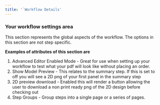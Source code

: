 ```yaml
---
title: '`Workflow Details'
---
```


### Your workflow settings area

This section represents the global aspects of the workflow. The options in this section are not step specific. 

**Examples of attributes of this section are**  
1. Advanced Editor Enabled Mode - Great for use when setting up your workflow to test what your pdf will look like without placing an order.  
2. Show Model Preview - This relates to the summary step. If this is set to off you will see a 2D png of your first panel in the summary step  
3. 2D preview download - Enabled this will render a button allowing the user to download a non print ready png of the 2D design before checking out  
4. Step Groups - Group steps into a single page or a series of pages.